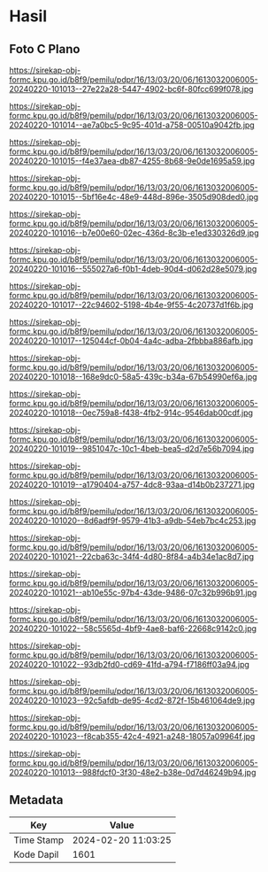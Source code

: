 # Hasil

## Foto C Plano

https://sirekap-obj-formc.kpu.go.id/b8f9/pemilu/pdpr/16/13/03/20/06/1613032006005-20240220-101013--27e22a28-5447-4902-bc6f-80fcc699f078.jpg

https://sirekap-obj-formc.kpu.go.id/b8f9/pemilu/pdpr/16/13/03/20/06/1613032006005-20240220-101014--ae7a0bc5-9c95-401d-a758-00510a9042fb.jpg

https://sirekap-obj-formc.kpu.go.id/b8f9/pemilu/pdpr/16/13/03/20/06/1613032006005-20240220-101015--f4e37aea-db87-4255-8b68-9e0de1695a59.jpg

https://sirekap-obj-formc.kpu.go.id/b8f9/pemilu/pdpr/16/13/03/20/06/1613032006005-20240220-101015--5bf16e4c-48e9-448d-896e-3505d908ded0.jpg

https://sirekap-obj-formc.kpu.go.id/b8f9/pemilu/pdpr/16/13/03/20/06/1613032006005-20240220-101016--b7e00e60-02ec-436d-8c3b-e1ed330326d9.jpg

https://sirekap-obj-formc.kpu.go.id/b8f9/pemilu/pdpr/16/13/03/20/06/1613032006005-20240220-101016--555027a6-f0b1-4deb-90d4-d062d28e5079.jpg

https://sirekap-obj-formc.kpu.go.id/b8f9/pemilu/pdpr/16/13/03/20/06/1613032006005-20240220-101017--22c94602-5198-4b4e-9f55-4c20737d1f6b.jpg

https://sirekap-obj-formc.kpu.go.id/b8f9/pemilu/pdpr/16/13/03/20/06/1613032006005-20240220-101017--125044cf-0b04-4a4c-adba-2fbbba886afb.jpg

https://sirekap-obj-formc.kpu.go.id/b8f9/pemilu/pdpr/16/13/03/20/06/1613032006005-20240220-101018--168e9dc0-58a5-439c-b34a-67b54990ef6a.jpg

https://sirekap-obj-formc.kpu.go.id/b8f9/pemilu/pdpr/16/13/03/20/06/1613032006005-20240220-101018--0ec759a8-f438-4fb2-914c-9546dab00cdf.jpg

https://sirekap-obj-formc.kpu.go.id/b8f9/pemilu/pdpr/16/13/03/20/06/1613032006005-20240220-101019--9851047c-10c1-4beb-bea5-d2d7e56b7094.jpg

https://sirekap-obj-formc.kpu.go.id/b8f9/pemilu/pdpr/16/13/03/20/06/1613032006005-20240220-101019--a1790404-a757-4dc8-93aa-d14b0b237271.jpg

https://sirekap-obj-formc.kpu.go.id/b8f9/pemilu/pdpr/16/13/03/20/06/1613032006005-20240220-101020--8d6adf9f-9579-41b3-a9db-54eb7bc4c253.jpg

https://sirekap-obj-formc.kpu.go.id/b8f9/pemilu/pdpr/16/13/03/20/06/1613032006005-20240220-101021--22cba63c-34f4-4d80-8f84-a4b34e1ac8d7.jpg

https://sirekap-obj-formc.kpu.go.id/b8f9/pemilu/pdpr/16/13/03/20/06/1613032006005-20240220-101021--ab10e55c-97b4-43de-9486-07c32b996b91.jpg

https://sirekap-obj-formc.kpu.go.id/b8f9/pemilu/pdpr/16/13/03/20/06/1613032006005-20240220-101022--58c5565d-4bf9-4ae8-baf6-22668c9142c0.jpg

https://sirekap-obj-formc.kpu.go.id/b8f9/pemilu/pdpr/16/13/03/20/06/1613032006005-20240220-101022--93db2fd0-cd69-41fd-a794-f7186ff03a94.jpg

https://sirekap-obj-formc.kpu.go.id/b8f9/pemilu/pdpr/16/13/03/20/06/1613032006005-20240220-101023--92c5afdb-de95-4cd2-872f-15b461064de9.jpg

https://sirekap-obj-formc.kpu.go.id/b8f9/pemilu/pdpr/16/13/03/20/06/1613032006005-20240220-101023--f8cab355-42c4-4921-a248-18057a09964f.jpg

https://sirekap-obj-formc.kpu.go.id/b8f9/pemilu/pdpr/16/13/03/20/06/1613032006005-20240220-101013--988fdcf0-3f30-48e2-b38e-0d7d46249b94.jpg


## Metadata

| Key        | Value               |
| ---------- | ------------------- |
| Time Stamp | 2024-02-20 11:03:25 |
| Kode Dapil | 1601                |



